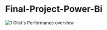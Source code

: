 # Final-Project-Power-Bi
![1  Olist's Performance overview](https://user-images.githubusercontent.com/113436622/195365098-8349a701-6e86-46a7-9d58-9db50944922f.png)
